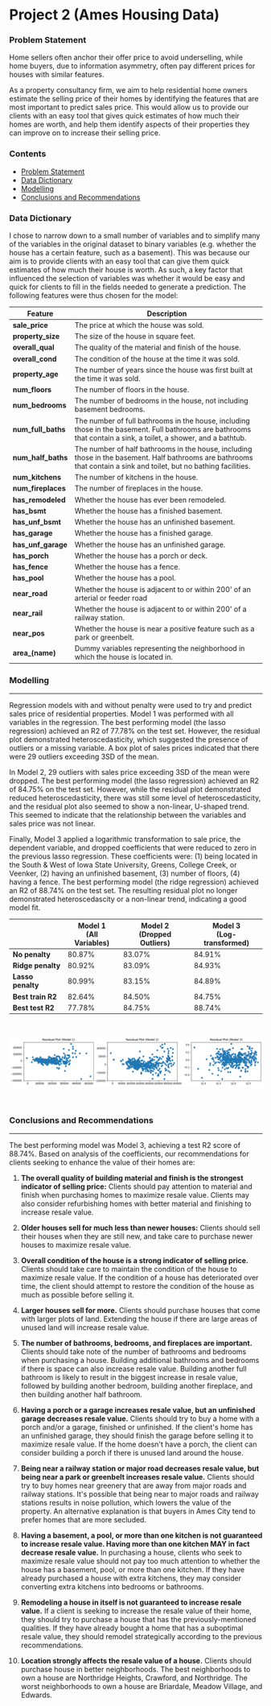 
# Project 2 (Ames Housing Data)

### Problem Statement
Home sellers often anchor their offer price to avoid underselling, while home buyers, due to information asymmetry, often pay different prices for houses with similar features.

As a property consultancy firm, we aim to help residential home owners estimate the selling price of their homes by identifying the features that are most important to predict sales price. This would allow us to provide our clients with an easy tool that gives quick estimates of how much their homes are worth, and help them identify aspects of their properties they can improve on to increase their selling price.

### Contents
- [Problem Statement](#Problem-Statement)
- [Data Dictionary](#Data-Dictionary)
- [Modelling](#Modelling)
- [Conclusions and Recommendations](#Conclusions-and-Recommendations)

### Data Dictionary
I chose to narrow down to a small number of variables and to simplify many of the variables in the original dataset to binary variables (e.g. whether the house has a certain feature, such as a basement). This was because our aim is to provide clients with an easy tool that can give them quick estimates of how much their house is worth. As such, a key factor that influenced the selection of variables was whether it would be easy and quick for clients to fill in the fields needed to generate a prediction. The following features were thus chosen for the model:

|Feature|Description|
|---|---|
|**sale_price**|The price at which the house was sold.|
|**property_size**|The size of the house in square feet.|
|**overall_qual**|The quality of the material and finish of the house.|
|**overall_cond**|The condition of the house at the time it was sold.|
|**property_age**|The number of years since the house was first built at the time it was sold.|
|**num_floors**|The number of floors in the house.|
|**num_bedrooms**|The number of bedrooms in the house, not including basement bedrooms.|
|**num_full_baths**|The number of full bathrooms in the house, including those in the basement. Full bathrooms are bathrooms that contain a sink, a toilet, a shower, and a bathtub.|
|**num_half_baths**|The number of half bathrooms in the house, including those in the basement. Half bathrooms are bathrooms that contain a sink and toilet, but no bathing facilities.|
|**num_kitchens**|The number of kitchens in the house.|
|**num_fireplaces**|The number of fireplaces in the house.|
|**has_remodeled**|Whether the house has ever been remodeled.|
|**has_bsmt**|Whether the house has a finished basement.|
|**has_unf_bsmt**|Whether the house has an unfinished basement.|
|**has_garage**|Whether the house has a finished garage.|
|**has_unf_garage**|Whether the house has an unfinished garage.|
|**has_porch**|Whether the house has a porch or deck.|
|**has_fence**|Whether the house has a fence.|
|**has_pool**|Whether the house has a pool.|
|**near_road**|Whether the house is adjacent to or within 200' of an arterial or feeder road|
|**near_rail**|Whether the house is adjacent to or within 200' of a railway station.|
|**near_pos**|Whether the house is near a positive feature such as a park or greenbelt.|
|**area_(name)**|Dummy variables representing the neighborhood in which the house is located in.|

### Modelling
---
Regression models with and without penalty were used to try and predict sales price of residential properties. Model 1 was performed with all variables in the regression. The best performing model (the lasso regression) achieved an R2 of 77.78% on the test set. However, the residual plot demonstrated heteroscedasticity, which suggested the presence of outliers or a missing variable. A box plot of sales prices indicated that there were 29 outliers exceeding 3SD of the mean.

In Model 2, 29 outliers with sales price exceeding 3SD of the mean were dropped. The best performing model (the lasso regression) achieved an R2 of 84.75% on the test set. However, while the residual plot demonstrated reduced heteroscedasticity, there was still some level of heteroscedasticity, and the residual plot also seemed to show a non-linear, U-shaped trend. This seemed to indicate that the relationship between the variables and sales price was not linear.

Finally, Model 3 applied a logarithmic transformation to sale price, the dependent variable, and dropped coefficients that were reduced to zero in the previous lasso regression. These coefficients were: (1) being located in the South & West of Iowa State University, Greens, College Creek, or Veenker, (2) having an unfinished basement, (3) number of floors, (4) having a fence. The best performing model (the ridge regression) achieved an R2 of 88.74% on the test set. The resulting residual  plot no longer demonstrated heteroscedascity or a non-linear trend, indicating a good model fit.

||Model 1 <br>(All Variables)|Model 2 <br>(Dropped Outliers)|Model 3 <br>(Log-transformed)|
|---|---|---|---|
|**No penalty**|80.87%|83.07%|84.91%|
|**Ridge penalty**|80.92%|83.09%|84.93%|
|**Lasso penalty**|80.99%|83.15%|84.89%|
|**Best train R2**|82.64%|84.50%|84.75%|
|**Best test R2**|77.78%|84.75%|88.74%|

<br>

![residual plots](./code/residual_plots.png)

<br>

### Conclusions and Recommendations
---
The best performing model was Model 3, achieving a test R2 score of 88.74%. Based on analysis of the coefficients, our recommendations for clients seeking to enhance the value of their homes are:

1. **The overall quality of building material and finish is the strongest indicator of selling price:** 
Clients should pay attention to material and finish when purchasing homes to maximize resale value. Clients may also consider refurbishing homes with better material and finishing to increase resale value.

2. **Older houses sell for much less than newer houses:** 
Clients should sell their houses when they are still new, and take care to purchase newer houses to maximize resale value.

3. **Overall condition of the house is a strong indicator of selling price.** 
Clients should take care to maintain the condition of the house to maximize resale value. If the condition of a house has deteriorated over time, the client should attempt to restore the condition of the house as much as possible before selling it.

4. **Larger houses sell for more.** 
Clients should purchase houses that come with larger plots of land. Extending the house if there are large areas of unused land will increase resale value.

5. **The number of bathrooms, bedrooms, and fireplaces are important.** 
Clients should take note of the number of bathrooms and bedrooms when purchasing a house. Building additional bathrooms and bedrooms if there is space can also increase resale value. Building another full bathroom is likely to result in the biggest increase in resale value, followed by building another bedroom, building another fireplace, and then building another half bathroom.

6. **Having a porch or a garage increases resale value, but an unfinished garage decreases resale value.**
Clients should try to buy a home with a porch and/or a garage, finished or unfinished. If the client's home has an unfinished garage, they should finish the garage before selling it to maximize resale value. If the home doesn't have a porch, the client can consider building a porch if there is unused land around the house.

7. **Being near a railway station or major road decreases resale value, but being near a park or greenbelt increases resale value.**
Clients should try to buy homes near greenery that are away from major roads and railway stations. It's possible that being near to major roads and railway stations results in noise pollution, which lowers the value of the property. An alternative explanation is that buyers in Ames City tend to prefer homes that are more secluded.

8. **Having a basement, a pool, or more than one kitchen is not guaranteed to increase resale value. Having more than one kitchen MAY in fact decrease resale value.**
In purchasing a house, clients who seek to maximize resale value should not pay too much attention to whether the house has a basement, pool, or more than one kitchen. If they have already purchased a house with extra kitchens, they may consider converting extra kitchens into bedrooms or bathrooms.

9. **Remodeling a house in itself is not guaranteed to increase resale value.**
If a client is seeking to increase the resale value of their home, they should try to purchase a house that has the previously-mentioned qualities. If they have already bought a home that has a suboptimal resale value, they should remodel strategically according to the previous recommendations.

10. **Location strongly affects the resale value of a house.**
Clients should purchase house in better neighborhoods. The best neighborhoods to own a house are Northridge Heights, Crawford, and Northridge. The worst neighborhoods to own a house are Briardale, Meadow Village, and Edwards.